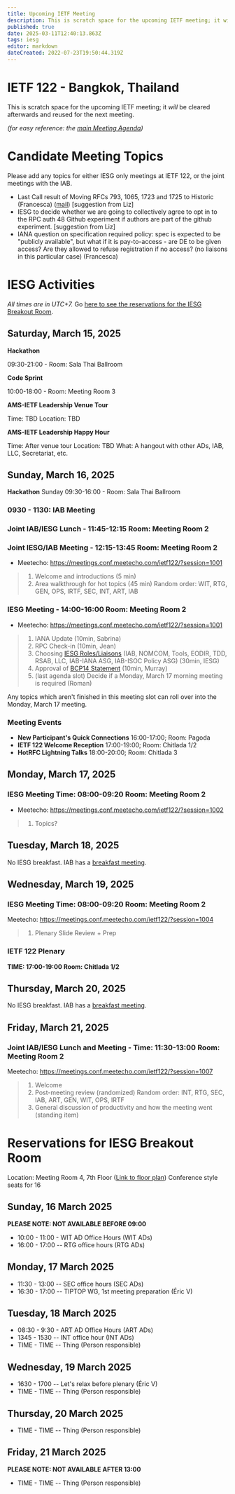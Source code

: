 ```yaml
---
title: Upcoming IETF Meeting
description: This is scratch space for the upcoming IETF meeting; it will be cleared afterwards and reused for the next meeting.
published: true
date: 2025-03-11T12:40:13.863Z
tags: iesg
editor: markdown
dateCreated: 2022-07-23T19:50:44.319Z
---
```


# IETF 122 - Bangkok, Thailand
This is scratch space for the upcoming IETF meeting; it *will* be cleared afterwards and reused for the next meeting. 

*(for easy reference: the [main Meeting Agenda](https://datatracker.ietf.org/meeting/agenda/))*

# Candidate Meeting Topics
Please add any topics for either IESG only meetings at IETF 122, or the joint meetings with the IAB.

- Last Call result of Moving RFCs 793, 1065, 1723 and 1725 to Historic (Francesca) ([mail](https://mailarchive.ietf.org/arch/msg/iesg/xpgD8bNtS4IAZPjrEGFAkCe6rvE/)) [suggestion from Liz]
- IESG to decide whether we are going to collectively agree to opt in  to the RPC auth 48 Github experiment if authors are part of the github experiment. [suggestion from Liz]
- IANA question on specification required policy: spec is expected to be "publicly available", but what if it is pay-to-access - are DE to be given access? Are they allowed to refuse registration if no access? (no liaisons in this particular case) (Francesca)



# IESG Activities
*All times are in UTC+7.* Go [here to see the reservations for the IESG Breakout Room](#IESGBreakoutRoom).

## Saturday, March 15, 2025

**Hackathon**

09:30-21:00 - Room: Sala Thai Ballroom

**Code Sprint**

10:00-18:00 - Room: Meeting Room 3
 

**AMS-IETF Leadership Venue Tour**

Time: TBD
Location: TBD

**AMS-IETF Leadership Happy Hour**

Time: After venue tour
Location: TBD
What: A hangout with other ADs, IAB, LLC, Secretariat, etc.

## Sunday, March 16, 2025

 **Hackathon**
 Sunday 09:30-16:00 - Room: Sala Thai Ballroom
  

### 0930 - 1130: IAB Meeting

### Joint IAB/IESG Lunch - 11:45-12:15 Room: Meeting Room 2

### Joint IESG/IAB Meeting - 12:15-13:45 Room: Meeting Room 2

* Meetecho: https://meetings.conf.meetecho.com/ietf122/?session=1001
>1. Welcome and introductions (5 min)
>2. Area walkthrough for hot topics (45 min)
    Random order: WIT, RTG, GEN, OPS, IRTF, SEC, INT, ART, IAB


### IESG Meeting - 14:00-16:00 Room: Meeting Room 2

* Meetecho: https://meetings.conf.meetecho.com/ietf122/?session=1001

>1.  IANA Update (10min, Sabrina)
>2.  RPC Check-in (10min, Jean)
>3.  Choosing [IESG Roles/Liaisons](https://wiki.ietf.org/group/iesg) (IAB, NOMCOM, Tools, EODIR, TDD, RSAB, LLC, IAB-IANA ASG, IAB-ISOC Policy ASG) (30min, IESG)
>4.  Approval of [BCP14 Statement](https://docs.google.com/document/d/1qW9yk_Y-jMfUNlsfFiPcjyvGLC3RhesfodO9LtlO2JQ/) (10min, Murray)
>5. (last agenda slot) Decide if a Monday, March 17 morning meeting is required (Roman)

Any topics which aren't finished in this meeting slot can roll over into the Monday, March 17 meeting.

### Meeting Events

- **New Participant's Quick Connections** 16:00-17:00; Room: Pagoda
- **IETF 122 Welcome Reception** 17:00-19:00; Room: Chitlada 1/2
- **HotRFC Lightning Talks** 18:00-20:00; Room: Chitlada 3



## Monday, March 17, 2025

### IESG Meeting Time: 08:00-09:20  Room: Meeting Room 2

* Meetecho: https://meetings.conf.meetecho.com/ietf122/?session=1002
>1. Topics?

 
## Tuesday, March 18, 2025


No IESG breakfast. IAB has a [breakfast meeting](https://wiki.ietf.org/group/iab/Agenda122).


  
## Wednesday, March 19, 2025
### IESG Meeting Time: 08:00-09:20  Room: Meeting Room 2

Meetecho: https://meetings.conf.meetecho.com/ietf122/?session=1004


>1. Plenary Slide Review + Prep


### IETF 122 Plenary 
**TIME: 17:00-19:00 
Room: Chitlada 1/2**
&nbsp;
## Thursday, March 20, 2025

No IESG breakfast. IAB has a [breakfast meeting](https://wiki.ietf.org/group/iab/Agenda122).

## Friday, March 21, 2025

### Joint IAB/IESG Lunch and Meeting - Time: 11:30-13:00 Room: Meeting Room 2

Meetecho: https://meetings.conf.meetecho.com/ietf122/?session=1007


> 1. Welcome
> 2. Post-meeting review (randomized)
    Random order: INT, RTG, SEC, IAB, ART, GEN, WIT, OPS, IRTF
> 3. General discussion of productivity and how the meeting went (standing item)


# <a id="IESGBreakoutRoom"></a>Reservations for IESG Breakout Room

Location: Meeting Room 4, 7th Floor ([Link to floor plan](https://datatracker.ietf.org/meeting/122/floor-plan?room=meeting-room-4))
Conference style seats for 16

## Sunday, 16 March 2025
**PLEASE NOTE: NOT AVAILABLE BEFORE 09:00**

* 10:00 - 11:00 - WIT AD Office Hours (WIT ADs)
* 16:00 - 17:00 -- RTG office hours (RTG ADs)

## Monday, 17 March 2025

* 11:30 - 13:00 -- SEC office hours (SEC ADs)
* 16:30 - 17:00 -- TIPTOP WG, 1st meeting preparation (Éric V)

## Tuesday, 18 March 2025

* 08:30 - 9:30 - ART AD Office Hours (ART ADs)
* 1345 - 1530 -- INT office hour (INT ADs)
* TIME - TIME -- Thing (Person responsible)


## Wednesday, 19 March 2025

* 1630 - 1700 -- Let's relax before plenary (Éric V)
* TIME - TIME -- Thing (Person responsible)


## Thursday, 20 March 2025

* TIME - TIME -- Thing (Person responsible)


## Friday, 21 March 2025
**PLEASE NOTE: NOT AVAILABLE AFTER 13:00**

* TIME - TIME -- Thing (Person responsible)



